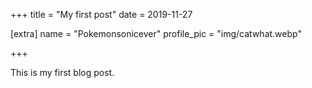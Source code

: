 +++
title = "My first post"
date = 2019-11-27

[extra]
name = "Pokemonsonicever"
profile_pic = "img/catwhat.webp"

+++

This is my first blog post.

